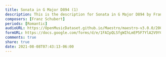 ```yaml
---
title: Sonata in G Major D894 (1)
description: This is the description for Sonata in G Major D894 by Franz Schubert
composers: [Franz Schubert]
periods: [Romantic]
audioURL: https://OpenMusicDataset.github.io/Maestro/maestro-v3.0.0/2004/MIDI-Unprocessed_XP_04_R2_2004_01_ORIG_MID--AUDIO_04_R2_2004_01_Track01_wav.midi
formURL: https://docs.google.com/forms/d/e/1FAIpQLSfgWIhLmEP5F7YlA2V9YCNMd_Cek5IkxOetY-64KyjTVKmQAQ/viewform
comments: true
share: true
date: 2021-08-08T07:43:13-06:00
---
```

